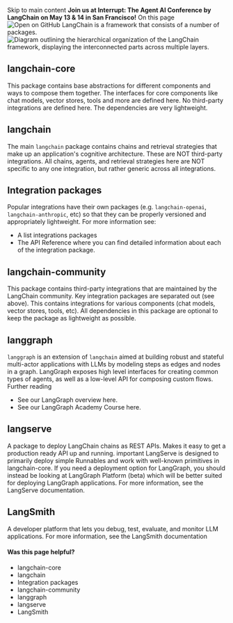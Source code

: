 Skip to main content
**Join us at Interrupt: The Agent AI Conference by LangChain on May 13 & 14 in San Francisco!**
On this page
![Open on GitHub](https://img.shields.io/badge/Open%20on%20GitHub-grey?logo=github&logoColor=white)
LangChain is a framework that consists of a number of packages.
![Diagram outlining the hierarchical organization of the LangChain framework, displaying the interconnected parts across multiple layers.](https://python.langchain.com/svg/langchain_stack_112024.svg)
## langchain-core​
This package contains base abstractions for different components and ways to compose them together. The interfaces for core components like chat models, vector stores, tools and more are defined here. No third-party integrations are defined here. The dependencies are very lightweight.
## langchain​
The main `langchain` package contains chains and retrieval strategies that make up an application's cognitive architecture. These are NOT third-party integrations. All chains, agents, and retrieval strategies here are NOT specific to any one integration, but rather generic across all integrations.
## Integration packages​
Popular integrations have their own packages (e.g. `langchain-openai`, `langchain-anthropic`, etc) so that they can be properly versioned and appropriately lightweight.
For more information see:
  * A list integrations packages
  * The API Reference where you can find detailed information about each of the integration package.


## langchain-community​
This package contains third-party integrations that are maintained by the LangChain community. Key integration packages are separated out (see above). This contains integrations for various components (chat models, vector stores, tools, etc). All dependencies in this package are optional to keep the package as lightweight as possible.
## langgraph​
`langgraph` is an extension of `langchain` aimed at building robust and stateful multi-actor applications with LLMs by modeling steps as edges and nodes in a graph.
LangGraph exposes high level interfaces for creating common types of agents, as well as a low-level API for composing custom flows.
Further reading
  * See our LangGraph overview here.
  * See our LangGraph Academy Course here.


## langserve​
A package to deploy LangChain chains as REST APIs. Makes it easy to get a production ready API up and running.
important
LangServe is designed to primarily deploy simple Runnables and work with well-known primitives in langchain-core.
If you need a deployment option for LangGraph, you should instead be looking at LangGraph Platform (beta) which will be better suited for deploying LangGraph applications.
For more information, see the LangServe documentation.
## LangSmith​
A developer platform that lets you debug, test, evaluate, and monitor LLM applications.
For more information, see the LangSmith documentation
#### Was this page helpful?
  * langchain-core
  * langchain
  * Integration packages
  * langchain-community
  * langgraph
  * langserve
  * LangSmith


